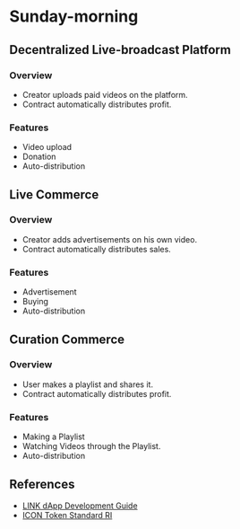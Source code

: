 # Sunday-morning


## Decentralized Live-broadcast Platform

### Overview

* Creator uploads paid videos on the platform.   
* Contract automatically distributes profit.   

### Features

* Video upload
* Donation
* Auto-distribution


## Live Commerce

### Overview

* Creator adds advertisements on his own video.   
* Contract automatically distributes sales.   

### Features

* Advertisement
* Buying
* Auto-distribution


## Curation Commerce

### Overview

* User makes a playlist and shares it.   
* Contract automatically distributes profit.   

### Features

* Making a Playlist
* Watching Videos through the Playlist.
* Auto-distribution


## References
* [LINK dApp Development Guide](https://github.com/twodude/link-dapp-dev)   
* [ICON Token Standard RI](https://github.com/icon-project/samples/tree/master/irc2_token)   
